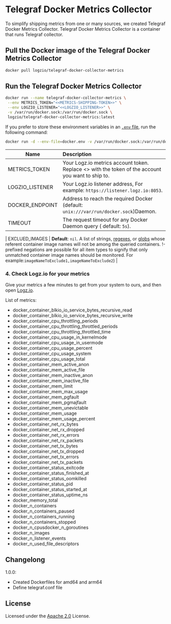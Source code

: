 # Telegraf Docker Metrics Collector

To simplify shipping metrics from one or many sources, we created Telegraf Docker Metrics Collector. Telegraf Docker Metrics Collector is a container that runs Telegraf collector.

## Pull the Docker image of the Telegraf Docker Metrics Collector

```sh
docker pull logzio/telegraf-docker-collector-metrics
```

## Run the Telegraf Docker Metrics Collector

```sh
docker run --name telegraf-docker-collector-metrics \
 --env METRICS_TOKEN="<<METRICS-SHIPPING-TOKEN>>" \
 --env LOGZIO_LISTENER="<<LOGZIO_LISTENER>>" \
 -v /var/run/docker.sock:/var/run/docker.sock \
 logzio/telegraf-docker-collector-metrics:latest
```

If you prefer to store these environment variables in an [`.env` file](./docker.env), run the following command:

```sh
docker run -d --env-file=docker.env -v /var/run/docker.sock:/var/run/docker.sock logzio/telegraf-docker-collector-metrics:latest
```

| Name            | Description                                                                                                               |
| --------------- | :------------------------------------------------------------------------------------------------------------------------ |
| METRICS_TOKEN   | Your Logz.io metrics account token. Replace <<METRICS-SHIPPING-TOKEN>> with the token of the account you want to ship to. |
| LOGZIO_LISTENER | Your Logz.io listener address, For example: `https://listener.logz.io:8053`.                                              |
| DOCKER_ENDPOINT | Address to reach the required Docker (default: `unix:///var/run/docker.sock`)Daemon.                                      |
| TIMEOUT         | The request timeout for any Docker Daemon query ( default: `5s`).                                                         |

| EXCLUED_IMAGES | **Default**: `nil`. A list of strings, [regexes](https://pkg.go.dev/regexp), or [globs](https://github.com/gobwas/glob) whose referent container image names will not be among the queried containers. !-prefixed negations are possible for all item types to signify that only unmatched container image names should be monitored. For example:`imageNameToExclude1,imageNameToExclude2`) |

### 4. Check Logz.io for your metrics

Give your metrics a few minutes to get from your system to ours,
and then open [Logz.io](https://app.logz.io/#/dashboard/metrics).

List of metrics:

-   docker_container_blkio_io_service_bytes_recursive_read
-   docker_container_blkio_io_service_bytes_recursive_write
-   docker_container_cpu_throttling_periods
-   docker_container_cpu_throttling_throttled_periods
-   docker_container_cpu_throttling_throttled_time
-   docker_container_cpu_usage_in_kernelmode
-   docker_container_cpu_usage_in_usermode
-   docker_container_cpu_usage_percent
-   docker_container_cpu_usage_system
-   docker_container_cpu_usage_total
-   docker_container_mem_active_anon
-   docker_container_mem_active_file
-   docker_container_mem_inactive_anon
-   docker_container_mem_inactive_file
-   docker_container_mem_limit
-   docker_container_mem_max_usage
-   docker_container_mem_pgfault
-   docker_container_mem_pgmajfault
-   docker_container_mem_unevictable
-   docker_container_mem_usage
-   docker_container_mem_usage_percent
-   docker_container_net_rx_bytes
-   docker_container_net_rx_dropped
-   docker_container_net_rx_errors
-   docker_container_net_rx_packets
-   docker_container_net_tx_bytes
-   docker_container_net_tx_dropped
-   docker_container_net_tx_errors
-   docker_container_net_tx_packets
-   docker_container_status_exitcode
-   docker_container_status_finished_at
-   docker_container_status_oomkilled
-   docker_container_status_pid
-   docker_container_status_started_at
-   docker_container_status_uptime_ns
-   docker_memory_total
-   docker_n_containers
-   docker_n_containers_paused
-   docker_n_containers_running
-   docker_n_containers_stopped
-   docker_n_cpusdocker_n_goroutines
-   docker_n_images
-   docker_n_listener_events
-   docker_n_used_file_descriptors

## Changelong

1.0.0:

-   Created Dockerfiles for amd64 and arm64
-   Define telegraf.conf file

## License

Licensed under the [Apache 2.0](http://apache.org/licenses/LICENSE-2.0.txt) License.
